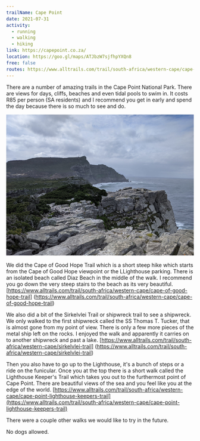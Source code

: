 ```yaml
---
trailName: Cape Point
date: 2021-07-31
activity:
  - running
  - walking
  - hiking
link: https://capepoint.co.za/
location: https://goo.gl/maps/ATJbzW7sjfhpYXQn8
free: false
routes: https://www.alltrails.com/trail/south-africa/western-cape/cape-of-good-hope-trail
---
```


There are a number of amazing trails in the Cape Point National Park. There are views for days, cliffs, beaches and even tidal pools to swim in. It costs R85 per person (SA residents) and I recommend you get in early and spend the day because there is so much to see and do.

![from the good hope trail](cape-point.jpg)

We did the Cape of Good Hope Trail which is a short steep hike which starts from the Cape of Good Hope viewpoint or the LLighthouse parking. There is an isolated beach called Diaz Beach in the middle of the walk. I recommend you go down the very steep stairs to the beach as its very beautiful. [https://www.alltrails.com/trail/south-africa/western-cape/cape-of-good-hope-trail] (https://www.alltrails.com/trail/south-africa/western-cape/cape-of-good-hope-trail)

We also did a bit of the Sirkelvlei Trail or shipwreck trail to see a shipwreck. We only walked to the first shipwreck called the SS Thomas T. Tucker, that is almost gone from my point of view. There is only a few more pieces of the metal ship left on the rocks. I enjoyed the walk and apparently it carries on to another shipwreck and past a lake. [https://www.alltrails.com/trail/south-africa/western-cape/sirkelvlei-trail] (https://www.alltrails.com/trail/south-africa/western-cape/sirkelvlei-trail) 

Then you also have to go up to the Lighthouse, it's a bunch of steps or a ride on the funicular. Once you at the top there is a short walk called the Lighthouse Keeper's Trail which takes you out to the furthermost point of Cape Point. There are beautiful views of the sea and you feel like you at the edge of the world. [https://www.alltrails.com/trail/south-africa/western-cape/cape-point-lighthouse-keepers-trail](https://www.alltrails.com/trail/south-africa/western-cape/cape-point-lighthouse-keepers-trail) 

There were a couple other walks we would like to try in the future.

No dogs allowed.